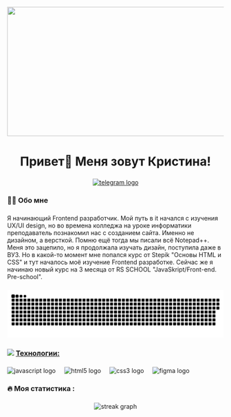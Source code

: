 <br clear="both">

<div align="center">
  <img height="300" width="600" src="https://user-images.githubusercontent.com/74038190/225813708-98b745f2-7d22-48cf-9150-083f1b00d6c9.gif"  />
</div>

###

<h1 align="center">Привет👾 Меня зовут Кристина!</h1>

###

<div align="center">
  <a href="https://t.me/xcaelrad" target="_blank">
    <img src="https://img.shields.io/static/v1?message=Telegram&logo=telegram&label=&color=2CA5E0&logoColor=white&labelColor=&style=for-the-badge](https://cdn-icons-png.flaticon.com/512/2111/2111646.png" height="25" alt="telegram logo"  />
  </a>
</div>

###

<h3 align="left">👩‍💻  Обо мне</h3>

###

<p align="left">Я начинающий Frontend разработчик. Мой путь в it начался с изучения UX/UI design, но во времена колледжа на уроке информатики преподаватель познакомил нас с созданием сайта. Именно не дизайном, а версткой. Помню ещё тогда мы писали всё Notepad++. Меня это зацепило, но я продолжала изучать дизайн, поступила даже в ВУЗ. Но в какой-то момент мне попался курс от Stepik "Основы HTML и CSS" и тут началось моё изучение Frontend разработке. Сейчас же я начинаю новый курс на 3 месяца от RS SCHOOL "JavaSkript/Front-end. Pre-school". 
  
<br>

###

<p align="center">
 <img width="600" src="assets/github-snake.svg" alt="snake"/>
</p>

###
<h3> <img src="https://emojis.slackmojis.com/emojis/images/1621024394/39092/cat-roll.gif?1621024394" width="28" /> <a href="https://github.com/xrkffgg/xrkffgg/blob/master/quotations.md">Технологии:</a></h3>

###

<div align="left">
  <img src="https://cdn.jsdelivr.net/gh/devicons/devicon/icons/javascript/javascript-original.svg" height="40" alt="javascript logo"  />
  <img width="12" />
  <img src="https://cdn.jsdelivr.net/gh/devicons/devicon/icons/html5/html5-original.svg" height="40" alt="html5 logo"  />
  <img width="12" />
  <img src="https://cdn.jsdelivr.net/gh/devicons/devicon/icons/css3/css3-original.svg" height="40" alt="css3 logo"  />
  <img width="12" />
  <img src="https://cdn.jsdelivr.net/gh/devicons/devicon/icons/figma/figma-original.svg" height="40" alt="figma logo"  />
  <img width="12" />
</div>

###

<h3 align="left">🔥   Моя статистика :</h3>

###

<div align="center">
  <img src="https://streak-stats.demolab.com?user=XCaelrad&theme=dark-minimalist&border_radius=6.2&date_format=n%2Fj%5B%2FY%5D" height="220" alt="streak graph"  />
</div>

###
